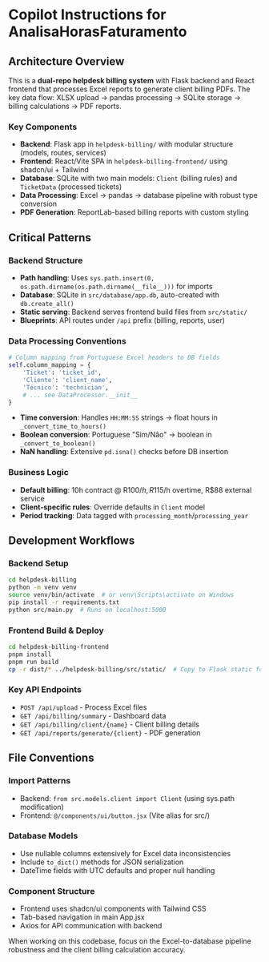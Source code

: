 # Copilot Instructions for AnalisaHorasFaturamento

## Architecture Overview

This is a **dual-repo helpdesk billing system** with Flask backend and React frontend that processes Excel reports to generate client billing PDFs. The key data flow: XLSX upload → pandas processing → SQLite storage → billing calculations → PDF reports.

### Key Components
- **Backend**: Flask app in `helpdesk-billing/` with modular structure (models, routes, services)
- **Frontend**: React/Vite SPA in `helpdesk-billing-frontend/` using shadcn/ui + Tailwind
- **Database**: SQLite with two main models: `Client` (billing rules) and `TicketData` (processed tickets)
- **Data Processing**: Excel → pandas → database pipeline with robust type conversion
- **PDF Generation**: ReportLab-based billing reports with custom styling

## Critical Patterns

### Backend Structure
- **Path handling**: Uses `sys.path.insert(0, os.path.dirname(os.path.dirname(__file__)))` for imports
- **Database**: SQLite in `src/database/app.db`, auto-created with `db.create_all()`
- **Static serving**: Backend serves frontend build files from `src/static/`
- **Blueprints**: API routes under `/api` prefix (billing, reports, user)

### Data Processing Conventions
```python
# Column mapping from Portuguese Excel headers to DB fields
self.column_mapping = {
    'Ticket': 'ticket_id',
    'Cliente': 'client_name',
    'Técnico': 'technician',
    # ... see DataProcessor.__init__
}
```
- **Time conversion**: Handles `HH:MM:SS` strings → float hours in `_convert_time_to_hours()`
- **Boolean conversion**: Portuguese "Sim/Não" → boolean in `_convert_to_boolean()`
- **NaN handling**: Extensive `pd.isna()` checks before DB insertion

### Business Logic
- **Default billing**: 10h contract @ R$100/h, R$115/h overtime, R$88 external service
- **Client-specific rules**: Override defaults in `Client` model
- **Period tracking**: Data tagged with `processing_month`/`processing_year`

## Development Workflows

### Backend Setup
```bash
cd helpdesk-billing
python -m venv venv
source venv/bin/activate  # or venv\Scripts\activate on Windows
pip install -r requirements.txt
python src/main.py  # Runs on localhost:5000
```

### Frontend Build & Deploy
```bash
cd helpdesk-billing-frontend
pnpm install
pnpm run build
cp -r dist/* ../helpdesk-billing/src/static/  # Copy to Flask static folder
```

### Key API Endpoints
- `POST /api/upload` - Process Excel files
- `GET /api/billing/summary` - Dashboard data
- `GET /api/billing/client/{name}` - Client billing details
- `GET /api/reports/generate/{client}` - PDF generation

## File Conventions

### Import Patterns
- Backend: `from src.models.client import Client` (using sys.path modification)
- Frontend: `@/components/ui/button.jsx` (Vite alias for src/)

### Database Models
- Use nullable columns extensively for Excel data inconsistencies
- Include `to_dict()` methods for JSON serialization
- DateTime fields with UTC defaults and proper null handling

### Component Structure
- Frontend uses shadcn/ui components with Tailwind CSS
- Tab-based navigation in main App.jsx
- Axios for API communication with backend

When working on this codebase, focus on the Excel-to-database pipeline robustness and the client billing calculation accuracy.